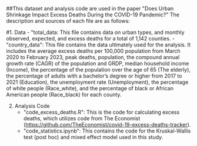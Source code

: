 ##This dataset and analysis code are used in the paper "Does Urban Shrinkage Impact Excess Deaths During the COVID-19 Pandemic?" The description and sources of each file are as follows:

#1. Data
	- "total_data: This file contains data on urban types, and monthly observed, expected, and excess deaths for a total of 1,142 counties.
	- "country_data": This file contains the data ultimately used for the analysis. It includes the average excess deaths per 100,000 population from March 2020 to February 2023, peak deaths, population, the compound annual growth rate (CAGR) of the population and GRDP, median household income (Income), the percentage of the population over the age of 65 (The elderly), the percentage of adults with a bachelor’s degree or higher from 2017 to 2021 (Education), the unemployment rate (Unemployment), the percentage of white people (Race_white), and the percentage of black or African American people (Race_black) for each county.

2. Analysis Code
	- "code_excess_deaths.R": This is the code for calculating excess deaths, which utilizes code from The Economist (https://github.com/TheEconomist/covid-19-excess-deaths-tracker).
	- "code_statistics.ipynb": This contains the code for the Kruskal-Wallis test (post hoc) and mixed effect model used in this study.
